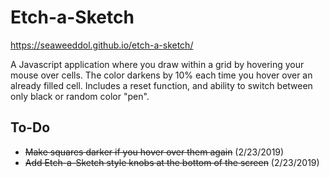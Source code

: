 # Etch-a-Sketch
https://seaweeddol.github.io/etch-a-sketch/

A Javascript application where you draw within a grid by hovering your mouse over cells. The color darkens by 10% each time you hover over an already filled cell. Includes a reset function, and ability to switch between only black or random color "pen".

## To-Do
- ~~Make squares darker if you hover over them again~~ (2/23/2019)
- ~~Add Etch-a-Sketch style knobs at the bottom of the screen~~ (2/23/2019)
